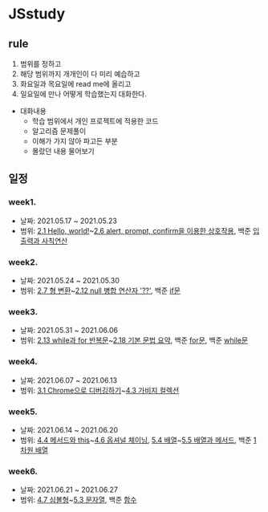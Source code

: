 # JSstudy

## rule
1. 범위를 정하고
2. 해당 범위까지 개개인이 다 미리 예습하고
3. 화요일과 목요일에 read me에 올리고
4. 일요일에 만나 어떻게 학습했는지 대화한다. <br/>
  - 대화내용
    - 학습 범위에서 개인 프로젝트에 적용한 코드
    - 알고리즘 문제풀이
    - 이해가 가지 않아 파고든 부분
    - 몰랐던 내용 물어보기

## 일정
### week1. 
* 날짜: 2021.05.17 ~ 2021.05.23 <br/>
* 범위: [2.1 Hello, world!](https://ko.javascript.info/hello-world)~[2.6 alert, prompt, confirm을 이용한 상호작용](https://ko.javascript.info/alert-prompt-confirm), 백준 [입출력과 사칙연산](https://www.acmicpc.net/step/1)

### week2. 
* 날짜: 2021.05.24 ~ 2021.05.30 <br/>
* 범위: [2.7 형 변환](https://ko.javascript.info/type-conversions)~[2.12 null 병합 연산자 '??'](https://ko.javascript.info/nullish-coalescing-operator), 백준 [if문](https://www.acmicpc.net/step/1)

### week3. 
* 날짜: 2021.05.31 ~ 2021.06.06 <br/>
* 범위: [2.13 while과 for 반복문](https://ko.javascript.info/while-for)~[2.18 기본 문법 요약](https://ko.javascript.info/javascript-specials), 백준 [for문](https://www.acmicpc.net/step/3), 백준 [while문](https://www.acmicpc.net/step/2)


### week4. 
* 날짜: 2021.06.07 ~ 2021.06.13 <br/>
* 범위: [3.1 Chrome으로 디버깅하기](https://ko.javascript.info/debugging-chrome)~[4.3 가비지 컬렉션](https://ko.javascript.info/garbage-collection)


### week5. 
* 날짜: 2021.06.14 ~ 2021.06.20 <br/>
* 범위: [4.4 메서드와 this](https://ko.javascript.info/object-methods)~[4.6 옵셔널 체이닝](https://ko.javascript.info/optional-chaining),  [5.4 배열](https://ko.javascript.info/optional-chaining)~[5.5 배열과 메서드](https://ko.javascript.info/optional-chaining), 백준 [1차원 배열](https://www.acmicpc.net/step/6)


### week6. 
* 날짜: 2021.06.21 ~ 2021.06.27 <br/>
* 범위: [4.7 심볼형](https://ko.javascript.info/object)~[5.3 문자열](https://ko.javascript.info/garbage-collection), 백준 [함수](https://www.acmicpc.net/step/5)

